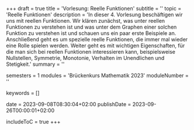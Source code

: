 +++
draft = true
title = 'Vorlesung: Reelle Funktionen'
subtitle = ''
topic = 'Reelle Funktionen'
description = 'In dieser 4. Vorlesung beschäftigen wir uns mit reellen Funktionen. Wir klären zunächst, was unter reellen Funktionen zu verstehen ist und was unter dem Graphen einer solchen Funktion zu verstehen ist und schauen uns ein paar erste Beispiele an. Anschließend geht es um spezielle reelle Funktionen, die immer mal wieder eine Rolle spielen werden. Weiter geht es mit wichtigen Eigenschaften, für die man sich bei reellen Funktionen interessieren kann, beispielsweise Nullstellen, Symmetrie, Monotonie, Verhalten im Unendlichen und Stetigkeit.'
summary = ''

semesters = 1
modules = 'Brückenkurs Mathematik 2023'
moduleNumber = ''

keywords = []

date = 2023-09-08T08:30:04+02:00
publishDate = 2023-09-26T00:00:01+02:00

includeToC = true
+++
